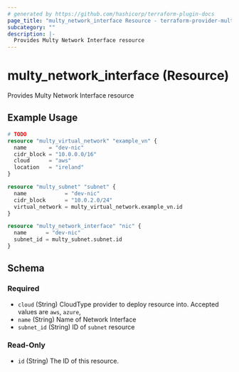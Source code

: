 ```yaml
---
# generated by https://github.com/hashicorp/terraform-plugin-docs
page_title: "multy_network_interface Resource - terraform-provider-multy"
subcategory: ""
description: |-
  Provides Multy Network Interface resource
---
```


# multy_network_interface (Resource)

Provides Multy Network Interface resource

## Example Usage

```terraform
# TODO
resource "multy_virtual_network" "example_vn" {
  name       = "dev-nic"
  cidr_block = "10.0.0.0/16"
  cloud      = "aws"
  location   = "ireland"
}

resource "multy_subnet" "subnet" {
  name            = "dev-nic"
  cidr_block      = "10.0.2.0/24"
  virtual_network = multy_virtual_network.example_vn.id
}

resource "multy_network_interface" "nic" {
  name      = "dev-nic"
  subnet_id = multy_subnet.subnet.id
}
```

<!-- schema generated by tfplugindocs -->
## Schema

### Required

- `cloud` (String) CloudType provider to deploy resource into. Accepted values are `aws`, `azure`,
- `name` (String) Name of Network Interface
- `subnet_id` (String) ID of `subnet` resource

### Read-Only

- `id` (String) The ID of this resource.


